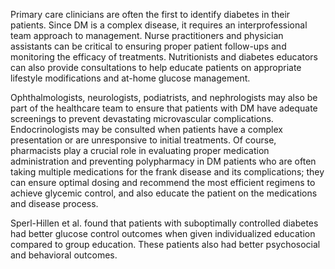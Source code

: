 Primary care clinicians are often the first to identify diabetes in their patients. Since DM is a complex disease, it requires an interprofessional team approach to management. Nurse practitioners and physician assistants can be critical to ensuring proper patient follow-ups and monitoring the efficacy of treatments. Nutritionists and diabetes educators can also provide consultations to help educate patients on appropriate lifestyle modifications and at-home glucose management.

Ophthalmologists, neurologists, podiatrists, and nephrologists may also be part of the healthcare team to ensure that patients with DM have adequate screenings to prevent devastating microvascular complications. Endocrinologists may be consulted when patients have a complex presentation or are unresponsive to initial treatments. Of course, pharmacists play a crucial role in evaluating proper medication administration and preventing polypharmacy in DM patients who are often taking multiple medications for the frank disease and its complications; they can ensure optimal dosing and recommend the most efficient regimens to achieve glycemic control, and also educate the patient on the medications and disease process.

Sperl-Hillen et al. found that patients with suboptimally controlled diabetes had better glucose control outcomes when given individualized education compared to group education. These patients also had better psychosocial and behavioral outcomes.
